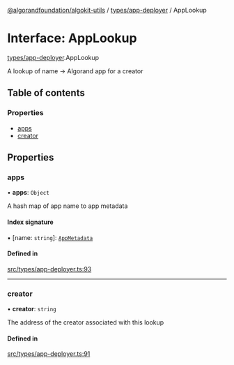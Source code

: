 [@algorandfoundation/algokit-utils](../README.md) / [types/app-deployer](../modules/types_app_deployer.md) / AppLookup

# Interface: AppLookup

[types/app-deployer](../modules/types_app_deployer.md).AppLookup

A lookup of name -> Algorand app for a creator

## Table of contents

### Properties

- [apps](types_app_deployer.AppLookup.md#apps)
- [creator](types_app_deployer.AppLookup.md#creator)

## Properties

### apps

• **apps**: `Object`

A hash map of app name to app metadata

#### Index signature

▪ [name: `string`]: [`AppMetadata`](types_app_deployer.AppMetadata.md)

#### Defined in

[src/types/app-deployer.ts:93](https://github.com/algorandfoundation/algokit-utils-ts/blob/main/src/types/app-deployer.ts#L93)

___

### creator

• **creator**: `string`

The address of the creator associated with this lookup

#### Defined in

[src/types/app-deployer.ts:91](https://github.com/algorandfoundation/algokit-utils-ts/blob/main/src/types/app-deployer.ts#L91)
